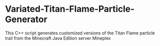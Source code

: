 # Variated-Titan-Flame-Particle-Generator
This C++ script generates customized versions of the Titan Flame particle trail from the Minecraft Java Edition server Mineplex
